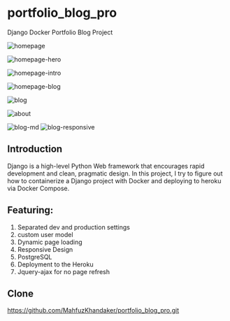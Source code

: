 # portfolio_blog_pro
Django Docker Portfolio Blog Project

![homepage](https://user-images.githubusercontent.com/41839536/124319352-e565cd00-db9b-11eb-98fe-51f12aa2ad02.png)

![homepage-hero](https://user-images.githubusercontent.com/41839536/124319436-06c6b900-db9c-11eb-8cc4-453d7caf0788.png)

![homepage-intro](https://user-images.githubusercontent.com/41839536/124319458-10e8b780-db9c-11eb-8960-e645bcb48664.png)

![homepage-blog](https://user-images.githubusercontent.com/41839536/124319512-24941e00-db9c-11eb-89f3-7ef961396b48.png)

![blog](https://user-images.githubusercontent.com/41839536/124319540-2fe74980-db9c-11eb-8972-65075baff499.png)

![about](https://user-images.githubusercontent.com/41839536/124319602-468da080-db9c-11eb-859e-2cc4bcfba7fd.png)

![blog-md](https://user-images.githubusercontent.com/41839536/124320263-5e195900-db9d-11eb-9bda-06dbfdc336a5.png)
![blog-responsive](https://user-images.githubusercontent.com/41839536/124320508-daac3780-db9d-11eb-8c82-5cb1dc547b64.png)

## Introduction
Django is a high-level Python Web framework that encourages rapid development and clean, pragmatic design. In this project, I try to figure out how to  containerize a Django project with Docker and deploying to heroku via Docker Compose.

## Featuring:
1. Separated dev and production settings
2. custom user model
3. Dynamic page loading
4. Responsive Design
5. PostgreSQL
6. Deployment to the Heroku
7. Jquery-ajax for no page refresh

## Clone
https://github.com/MahfuzKhandaker/portfolio_blog_pro.git
